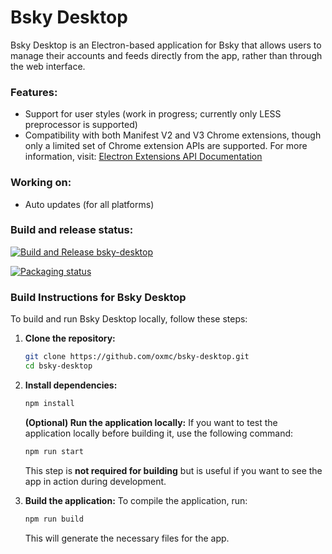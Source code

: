 # Bsky Desktop

Bsky Desktop is an Electron-based application for Bsky that allows users to manage their accounts and feeds directly from the app, rather than through the web interface.

### Features:
- Support for user styles (work in progress; currently only LESS preprocessor is supported)
- Compatibility with both Manifest V2 and V3 Chrome extensions, though only a limited set of Chrome extension APIs are supported. For more information, visit: [Electron Extensions API Documentation](https://www.electronjs.org/docs/latest/api/extensions#supported-extensions-apis)

### Working on:
- Auto updates (for all platforms)

### Build and release status:
[![Build and Release bsky-desktop](https://github.com/oxmc/bsky-desktop/actions/workflows/build-and-release.yml/badge.svg)](https://github.com/oxmc/bsky-desktop/actions/workflows/build-and-release.yml)

[![Packaging status](https://repology.org/badge/vertical-allrepos/bskydesktop.svg?columns=4&exclude_unsupported=1)](https://repology.org/project/bskydesktop/versions)

### Build Instructions for Bsky Desktop

To build and run Bsky Desktop locally, follow these steps:

1. **Clone the repository:**
    ```sh
    git clone https://github.com/oxmc/bsky-desktop.git
    cd bsky-desktop
    ```

2. **Install dependencies:**
    ```sh
    npm install
    ```

    **(Optional) Run the application locally:**
    If you want to test the application locally before building it, use the following command:
    ```sh
    npm run start
    ```
    This step is **not required for building** but is useful if you want to see the app in action during development.

3. **Build the application:**
    To compile the application, run:
    ```sh
    npm run build
    ```
    This will generate the necessary files for the app.